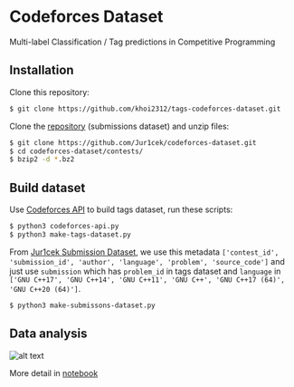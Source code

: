 # Codeforces Dataset 
Multi-label Classification / Tag predictions in Competitive Programming

## Installation

Clone this repository:

```sh
$ git clone https://github.com/khoi2312/tags-codeforces-dataset.git
```
Clone the [repository](https://github.com/Jur1cek/codeforces-dataset) (submissions dataset) and unzip files:

```sh
$ git clone https://github.com/Jur1cek/codeforces-dataset.git
$ cd codeforces-dataset/contests/
$ bzip2 -d *.bz2
```

## Build dataset
Use [Codeforces API](https://codeforces.com/apiHelp) to build tags dataset, run these scripts:

```sh
$ python3 codeforces-api.py
$ python3 make-tags-dataset.py
```

From [Jur1cek Submission Dataset](https://github.com/Jur1cek/codeforces-dataset), we use this metadata `['contest_id', 'submission_id', 'author', 'language', 'problem', 'source_code']` and just use `submission` which has `problem_id` in tags dataset and `language` in `['GNU C++17', 'GNU C++14', 'GNU C++11', 'GNU C++', 'GNU C++17 (64)', 'GNU C++20 (64)']`.

```sh
$ python3 make-submissons-dataset.py
```
## Data analysis

![alt text](https://github.com/khoi2312/tags-codeforces-dataset/blob/main/infographic.png)

More detail in [notebook](analysis.ipynb)

